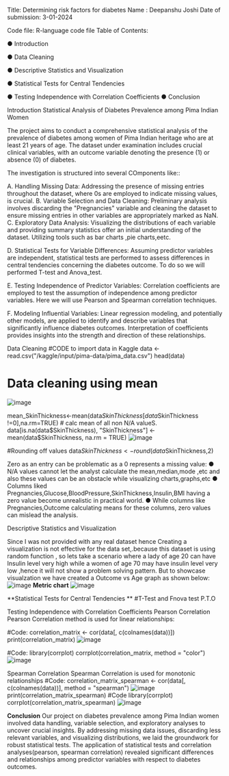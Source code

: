 Title: Determining risk factors for diabetes Name : Deepanshu Joshi
Date of submission: 3-01-2024

Code file: R-language code file
Table of Contents:


●	Introduction

●	Data Cleaning

●	Descriptive Statistics and Visualization

●	Statistical Tests for Central Tendencies

●	Testing Independence with Correlation Coefficients
●	Conclusion
 

Introduction
Statistical Analysis of Diabetes Prevalence among Pima Indian Women

The project aims to conduct a comprehensive statistical analysis of the prevalence of diabetes among women of Pima Indian heritage who are at least 21 years of age. The dataset under examination includes crucial clinical variables, with an outcome variable denoting the presence (1) or absence (0) of diabetes.

The investigation is structured into several COmponents like::

A.	Handling Missing Data:
Addressing the presence of missing entries throughout the dataset, where 0s are employed to indicate missing values, is crucial.
B.	Variable Selection and Data Cleaning:
Preliminary analysis involves discarding the "Pregnancies" variable and cleaning the dataset to ensure missing entries in other variables are appropriately marked as NaN.
C.	Exploratory Data Analysis:
Visualizing the distributions of each variable and providing summary statistics offer an initial understanding of the dataset. Utilizing tools such as bar charts ,pie charts,eetc.

D.	Statistical Tests for Variable Differences:
Assuming predictor variables are independent, statistical tests are performed to assess differences in central tendencies concerning the diabetes outcome. To do so we will performed T-test and Anova_test.

E.	Testing Independence of Predictor Variables:
Correlation coefficients are employed to test the assumption of independence among predictor variables. Here we will use Pearson and Spearman correlation techniques.


F.	Modeling Influential Variables:
Linear regression modeling, and potentially other models, are applied to identify and describe variables that significantly influence diabetes outcomes. Interpretation of coefficients provides insights into the strength and direction of these relationships.
 
Data Cleaning
#CODE to import data in Kaggle
data <- read.csv("/kaggle/input/pima-data/pima_data.csv") head(data)
# Data cleaning using mean
![image](https://github.com/user-attachments/assets/0f046eff-a435-4e7a-a6d1-f4c74de65f14)


mean_SkinThickness<-mean(data$SkinThickness[data$SkinThickness
!=0],na.rm=TRUE) # calc mean of all non N/A valueS.
data[is.na(data$SkinThickness), "SkinThickness"] <- mean(data$SkinThickness, na.rm
= TRUE)
![image](https://github.com/user-attachments/assets/6d27dcd6-bf25-4f41-a443-24df566ab42b)

#Rounding off values
data$SkinThickness<-round(data$SkinThickness,2)

Zero as an entry can be problematic as a 0 represents a missing value:
●		N/A values cannot let the analyst calculate the mean,median,mode ,etc and also these values can be an obstacle while visualizing charts,graphs,etc
●	Columns liked Pregnancies,Glucose,BloodPressure,SkinThickness,Insulin,BMI having a zero value become unrealistic in practical world.
●	While columns like Pregnancies,Outcome calculating means for these columns, zero values can mislead the analysis.
 
Descriptive Statistics and Visualization

Since I was not provided with any real dataset hence Creating a visualization is not effective for the data set,.because this dataset is using random function , so lets take a scenario where a lady of age 20 can have Insulin level very high while a women of age 70 may have insulin level very low ,hence it will not show a problem solving pattern.
But to showcase visualzation we have created a Outcome vs Age graph as shown below:
![image](https://github.com/user-attachments/assets/728a7abc-2292-4fc6-8295-744bd5115097)
**Metric chart**
![image](https://github.com/user-attachments/assets/a43a67da-3059-41fa-a72a-36221efed236)


**Statistical Tests for Central Tendencies
**
#T-Test and Fnova test
P.T.O
 
Testing Independence with Correlation Coefficients
Pearson Correlation
Pearson Correlation method is used for linear relationships:

#Code:
correlation_matrix <- cor(data[, c(colnames(data))]) print(correlation_matrix)
![image](https://github.com/user-attachments/assets/4bf0756d-a1d1-49f7-bece-2b7efbeb17bf)


#Code:
library(corrplot)
corrplot(correlation_matrix, method = "color")
![image](https://github.com/user-attachments/assets/7c055888-fbf7-4471-ac63-eef182cb4b5a)

 
Spearman Correlation
Spearman Correlation is used for monotonic relationships
#Code:
correlation_matrix_spearman <- cor(data[, c(colnames(data))], method = "spearman")
![image](https://github.com/user-attachments/assets/6e8c0d71-4a9a-4901-bfeb-c9a38d82ad76)
print(correlation_matrix_spearman)
#Code library(corrplot)
corrplot(correlation_matrix_spearman)
![image](https://github.com/user-attachments/assets/0add25f0-78a8-4996-bc9b-23f0e20027c0)
 
**Conclusion**
Our project on diabetes prevalence among Pima Indian women involved data handling, variable selection, and exploratory analyses to uncover crucial insights.
By addressing missing data issues, discarding less relevant variables, and visualizing distributions, we laid the groundwork for robust statistical tests.
The application of statistical tests and correlation analyses(pearson, spearman correlation) revealed significant differences and relationships among predictor variables with respect to diabetes outcomes.
